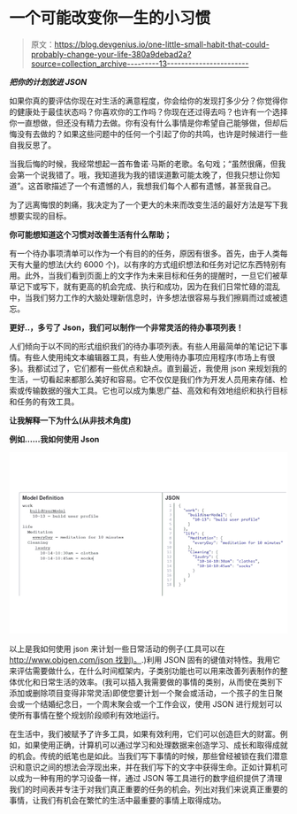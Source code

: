 # 一个可能改变你一生的小习惯

> 原文：<https://blog.devgenius.io/one-little-small-habit-that-could-probably-change-your-life-380a9debad2a?source=collection_archive---------13----------------------->

***把你的计划放进 JSON***

如果你真的要评估你现在对生活的满意程度，你会给你的发现打多少分？你觉得你的健康处于最佳状态吗？你喜欢你的工作吗？你现在还过得去吗？也许有一个选择你一直想做，但还没有精力去做。你有没有什么事情是你希望自己能够做，但却后悔没有去做的？如果这些问题中的任何一个引起了你的共鸣，也许是时候进行一些自我反思了。

当我后悔的时候，我经常想起一首布鲁诺·马斯的老歌。名句戏；“虽然很痛，但我会第一个说我错了。哦，我知道我为我的错误道歉可能太晚了，但我只想让你知道”。这首歌描述了一个有遗憾的人，我想我们每个人都有遗憾，甚至我自己。

为了远离悔恨的刺痛，我决定为了一个更大的未来而改变生活的最好方法是写下我想要实现的目标。

**你可能想知道这个习惯对改善生活有什么帮助；**

有一个待办事项清单可以作为一个有目的的任务，原因有很多。首先，由于人类每天有大量的想法(大约 6000 个)，以有序的方式组织想法和任务对记忆东西特别有用。此外，当我们看到页面上的文字作为未来目标和任务的提醒时，一旦它们被草草记下或写下，就有更高的机会完成、执行和成功，因为在我们日常忙碌的混乱中，当我们努力工作的大脑处理新信息时，许多想法很容易与我们擦肩而过或被遗忘。

**更好..，多亏了 Json，我们可以制作一个非常灵活的待办事项列表！**

人们倾向于以不同的形式组织我们的待办事项列表。有些人用最简单的笔记记下事情。有些人使用纯文本编辑器工具，有些人使用待办事项应用程序(市场上有很多)。我都试过了，它们都有一些优点和缺点。直到最近，我使用 json 来规划我的生活，一切看起来都那么美好和容易。它不仅仅是我们作为开发人员用来存储、检索或传输数据的强大工具。它也可以成为集思广益、高效和有效地组织和执行目标和任务的有效工具。

**让我解释一下为什么(从非技术角度)**

**例如……我如何使用 Json**

![](img/1f0f676efa5bf76a0c4c9884a96ee843.png)

以上是我如何使用 json 来计划一些日常活动的例子(工具可以在 [http://www.objgen.com/json 找到)。](http://www.objgen.com/json).)利用 JSON 固有的键值对特性。我用它来评估需要做什么，在什么时间框架内，子类别功能也可以用来改善列表制作的整体优化和日常生活的效率。(我可以插入我需要做的事情的类别，从而使在类别下添加或删除项目变得非常灵活)即使您要计划一个聚会或活动，一个孩子的生日聚会或一个结婚纪念日，一个周末聚会或一个工作会议，使用 JSON 进行规划可以使所有事情在整个规划阶段顺利有效地运行。

在生活中，我们被赋予了许多工具，如果有效利用，它们可以创造巨大的财富。例如，如果使用正确，计算机可以通过学习和处理数据来创造学习、成长和取得成就的机会。传统的纸笔也是如此。当我们写下事情的时候，那些曾经被锁在我们潜意识和意识之间的想法会浮现出来，并在我们写下的文字中获得生命。正如计算机可以成为一种有用的学习设备一样，通过 JSON 等工具进行的数字组织提供了清理我们的时间表并专注于对我们真正重要的任务的机会。列出对我们来说真正重要的事情，让我们有机会在繁忙的生活中最重要的事情上取得成功。